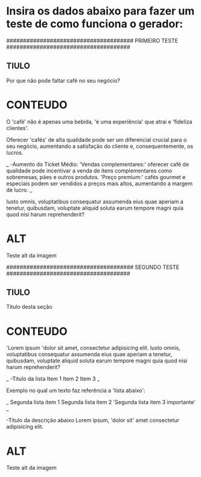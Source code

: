 # Insira os dados abaixo para fazer um teste de como funciona o gerador:

###################################### PRIMEIRO TESTE #####################################

## TIULO
Por que não pode faltar café no seu negócio?

# CONTEUDO
O 'café' não é apenas uma bebida, 'é uma experiência' que atrai e 'fideliza clientes'.

Oferecer 'cafés' de alta qualidade pode ser um diferencial crucial para o seu negócio, aumentando a satisfação do cliente e, consequentemente, os lucros.

_
-Aumento do Ticket Médio:
'Vendas complementares:' oferecer café de qualidade pode incentivar a venda de itens complementares como sobremesas, pães e outros produtos.
'Preço premium:' cafés gourmet e especiais podem ser vendidos a preços mais altos, aumentando a margem de lucro.
_

Iusto omnis, voluptatibus consequatur assumenda eius quae aperiam a tenetur, quibusdam, voluptate aliquid soluta earum tempore magni quia quod nisi harum reprehenderit?

# ALT
Teste alt da imagem

###################################### SEGUNDO TESTE #####################################

## TIULO
Titulo desta seção

# CONTEUDO
'Lorem ipsum 'dolor sit amet, consectetur adipisicing elit. Iusto omnis, voluptatibus consequatur assumenda eius quae aperiam a tenetur, quibusdam, voluptate aliquid soluta earum tempore magni quia quod nisi harum reprehenderit?

_
-Titulo da lista
Item 1
Item 2
Item 3
_ 

Exemplo no qual um texto faz referência a 'lista abaixo':

_ 
Segunda lista item 1
Segunda lista item 2
'Segunda lista item 3 importante'
_

-Titulo da descrição abaixo
Lorem ipsum, 'dolor sit' amet consectetur adipisicing elit.

# ALT
Teste alt da imagem